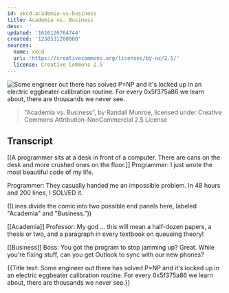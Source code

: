 ```yaml
---
id: xkcd.academia-vs-business
title: Academia vs. Business
desc: ''
updated: '1616126764744'
created: '1258531200000'
sources:
  name: xkcd
  url: 'https://creativecommons.org/licenses/by-nc/2.5/'
  license: Creative Commons 2.5
---
```

![Some engineer out there has solved P=NP and it's locked up in an electric eggbeater calibration routine.  For every 0x5f375a86 we learn about, there are thousands we never see.](https://imgs.xkcd.com/comics/academia_vs_business.png)
> "Academia vs. Business", by Randall Munroe, licensed under Creative Commons Attribution-NonCommercial 2.5 License

## Transcript
[[A programmer sits at a desk in front of a computer. There are cans on the desk and more crushed ones on the floor.]]
Programmer: I just wrote the most beautiful code of my life.

Programmer: They casually handed me an impossible problem. In 48 hours and 200 lines, I SOLVED it.

((Lines divide the comic into two possible end panels here, labeled "Academia" and "Business."))

[[Academia]]
Professor: My god ... this will mean a half-dozen papers, a thesis or two, and a paragraph in every textbook on queueing theory!

[[Business]]
Boss: You got the program to stop jamming up? Great. While you're fixing stuff, can you get Outlook to sync with our new phones?

{{Title text: Some engineer out there has solved P=NP and it's locked up in an electric eggbeater calibration routine.  For every 0x5f375a86 we learn about, there are thousands we never see.}}
